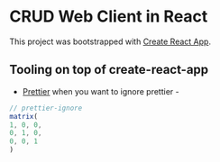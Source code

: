 # CRUD Web Client in React
This project was bootstrapped with [Create React App](https://github.com/facebookincubator/create-react-app).

## Tooling on top of create-react-app
  - [Prettier](#https://github.com/prettier/prettier)
  when you want to ignore prettier - 
  ``` js
  // prettier-ignore
matrix(
  1, 0, 0,
  0, 1, 0,
  0, 0, 1
)
```